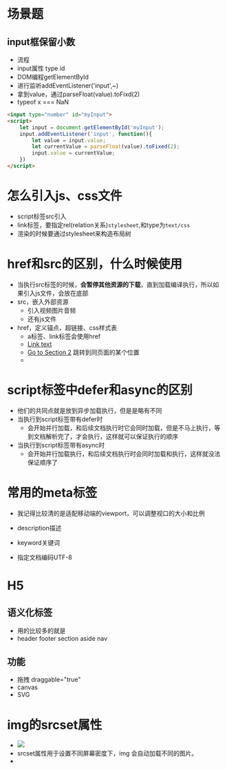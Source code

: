 # 场景题
## input框保留小数
- 流程 
- input属性 type id
- DOM编程getElementById
- 进行监听addEventListener('input',~)
- 拿到value，通过parseFloat(value).toFixd(2)
- typeof x === NaN
```html
<input type="number" id="myInput">
<script>
    let input = document.getElementById('myInput');
    input.addEventListener('input', function(){
        let value = input.value;
        let currentValue = parseFloat(value).toFixed(2);
        input.value = currentValue;
    })
</script>

```

# 怎么引入js、css文件
- script标签src引入
- link标签，要指定rel(relation关系)`stylesheet`,和type为`text/css`
- 渲染的时候要通过stylesheet来构造布局树

# href和src的区别，什么时候使用
- 当执行src标签的时候，**会暂停其他资源的下载**，直到加载编译执行，所以如果引入js文件，会放在底部
- src，嵌入外部资源
  - 引入视频图片音频
  - 还有js文件
- href，定义锚点，超链接、css样式表
  - a标签、link标签会使用href
  -  <a href="https://www.example.com">Link text</a>
  -  <a href="#section2">Go to Section 2</a> 跳转到同页面的某个位置
  -  <link rel="stylesheet" type="text/css" href="styles.css">

# script标签中defer和async的区别
- 他们的共同点就是放到异步加载执行，但是是略有不同
- 当执行到script标签带有defer时
  - 会开始并行加载，和后续文档执行时它会同时加载，但是不马上执行，等到文档解析完了，才会执行，这样就可以保证执行的顺序
- 当执行到script标签带有async时
  - 会开始并行加载执行，和后续文档执行时会同时加载和执行，这样就没法保证顺序了

# 常用的meta标签
- 我记得比较清的是适配移动端的viewport，可以调整视口的大小和比例
- description描述
- keyword关键词

- 指定文档编码UTF-8
# H5
## 语义化标签
- 用的比较多的就是
- header footer section aside nav
## 功能
- 拖拽 draggable="true"
- canvas
- SVG

#  img的srcset属性
- <img src="image-128.png" srcset="image-256.png 2x" />
- srcset属性用于设置不同屏幕密度下，img 会自动加载不同的图片。
- 






